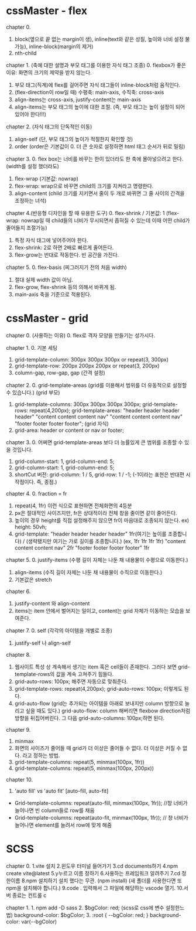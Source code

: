 # cssMaster - flex

chapter 0.
  1. block(옆으로 끝 없는 margin이 생), inline(text와 같은 성질, 높이와 너비 설정 불가능), inline-block(margin의 제거)
  2. nth-child

chapter 1. (축에 대한 설명과 부모 태그를 이용한 자식 태그 조종)
  0. flexbox가 좋은 이유: 화면의 크기의 제약을 받지 않는다.
  1. 부모 태그(직계)에 flex를 걸어주면 자식 태그들이 inline-block처럼 움직인다.
  2. (flex-direction이 row일 때) 수평축: main-axis, 수직축: cross-axis
  3. align-items는 cross-axis, justify-content는 main-axis
  4. align-items는 부모 태그의 높이에 대한 조절. (즉, 부모 태그는 높이 설정이 되어 있어야 한다!!!)

chapter 2. (자식 태그의 단독적인 이동)
  1. align-self (단, 부모 태그의 높이가 적절한지 확인할 것)
  2. order (order은 기본값이 0. 더 큰 숫자로 설정하면 html 태그 순서가 뒤로 밀림)

chapter 3.
  0. flex box는 너비를 바꾸는 한이 있더라도 한 축에 몰아넣으려고 한다.(width를 설정 했더라도)
  1. flex-wrap (기본값: nowrap)
  2. flex-wrap: wrap으로 바꾸면 child의 크기를 지켜라고 명령한다.
  3. align-content (child 크기를 지키면서 줄이 두 개로 바뀌면 그 줄 사이의 간격을 조정하는 녀석)

chapter 4.(반응형 디자인을 할 때 유용한 도구)
  0. flex-shrink / 기본값: 1 (flex-wrap: nowrap일 때 child들의 너비가 무시되면서 좁혀질 수 있는데 이때 어떤 child가 줄어들지 조절가능)
  1. 특정 자식 태그에 넣어주어야 한다.
  2. flex-shrink: 2로 하면 2배로 빠르게 줄어든다.
  3. flex-grow는 반대로 작동한다. 빈 공간을 가진다.

chapter 5.
  0. flex-basis (찌그러지기 전의 처음 width)
  1. 절대 실제 width 값이 아님.
  2. flex-grow, flex-shrink 등의 의해서 바뀌게 됨.
  3. main-axis 축을 기준으로 적용된다.


# cssMaster - grid

chapter 0. (사용하는 이유)
  0. flex로 격자 모양을 만들기는 성가시다.

chapter 1.
  0. 기본 세팅
  1. grid-template-column: 300px 300px 300px or repeat(3, 300px)
  2. grid-template-row: 200px 200px 200px or repeat(3, 200px)
  3. column-gap, row-gap, gap (간격 설정)

chapter 2.
  0. grid-template-areas (grid를 이용해서 범위를 더 유동적으로 설정할 수 있습니다.)
  (grid 부모)
  1. grid-template-columns: 300px 300px 300px 300px;
     grid-template-rows: repeat(4,200px);
     grid-template-areas:
        "header header header header"
        "content content content nav"
        "content content content nav"
        "footer footer footer footer";
  (grid 자식)
  2. grid-area: header or content or nav or footer;

chapter 3.
  0. 어쩌면 grid-template-areas 보다 더 능률있게 큰 범위를 조종할 수 있을 것입니다.
  1. grid-column-start: 1, grid-column-end: 5;
  2. grid-column-start: 1, grid-column-end: 5;
  3. shortCut 버전: grid-column: 1 / 5, grid-row: 1 / -1; (-1이라는 표현은 반대편 시작점이다. 즉, 종점.)

chapter 4.
  0. fraction = fr
  1. repeat(4, 1fr) 이런 식으로 표현하면 전체화면의 4등분
  2. px은 절대적인 사이즈지만, fr은 상대적이라 전체 창을 줄이면 같이 줄어든다.
  3. 높이의 경우 height를 직접 설정해주지 않으면 fr이 마음대로 조종되지 않는다. ex) height: 50vh;
  4. grid-template:
        "header header header header" 1fr(여기는 높이를 조종합니다) / (생략됐지만 여기는 가로 길이를 조종합니다.) (ex, 1fr 1fr 1fr 1fr)
        "content content content nav" 2fr
        "footer footer footer footer" 1fr
     
chapter 5.
  0. justify-items (수평 길이 자체는 나둔 채 내용물이 수평으로 이동한다.)
  1. align-items (수직 길이 자제는 나둔 채 내용물이 수직으로 이동한다.)
  2. 기본값은 stretch

chapter 6.
  1. justify-content 와 align-content
  2. items는 item 안에서 벌어지는 일이고, content는 grid 자체가 이동하는 모습을 보여준다.

chapter 7.
  0. self (각각의 아이템을 개별로 조종)
  1. justify-self 나 align-self

chapter 8.
  1. 웹사이트 특성 상 계속해서 생기는 item 혹은 cell들이 존재한다. 그러다 보면 grid-template-rows의 값을 계속 고쳐주기 힘들다.
  2. grid-auto-rows: 100px; 해주면 자동으로 맞춰준다.
  3. grid-template-rows: repeat(4,200px);
     grid-auto-rows: 100px;
     이렇게도 된다.
  4. grid-auto-flow (grid는 추가되는 아이템을 아래로 보내지만 column 방향으로 늘리고 싶을 때도 있다.)
     grid-auto-flow: column 해버리면 flexbow direction처럼 방향을 뒤집어버린다.
     그 다음 grid-auto-columns: 100px;하면 된다.

chapter 9.
  1. minmax
  2. 화면의 사이즈가 줄어들 때 grid가 더 이상은 줄어들 수 없다. 더 이상은 커질 수 없다. 라고 정하는 방법.
  3. grid-template-columns: repeat(5, minmax(100px, 1fr))
  4. grid-template-columns: repeat(5, minmax(100px, 200px))

chapter 10.
  1. 'auto fill' vs 'auto fit'
    [auto-fill, auto-fit]
  - Grid-template-columns: repeat(auto-fill, minmax(100px, 1fr)); //창 너비가 늘어나면 빈 column들로 row를 채움
  - Grid-template-columns: repeat(auto-fit, minmax(100px, 1fr)); // 창 너비가 늘어나면 element를 늘려서 row에 맞게 해줌


# SCSS
  chapter 0.
    1.vite 설치
    2.윈도우 터미널 들어가기
    3.cd documents하기
    4.npm create vite@latest
    5.y누르고 이름 정하기
    6.사용하는 프레임워크 알려주기
    7.cd 정한이름
    8.npm 설치하기 설치 했다는 무관. (npm install) (새 폴더를 사용한다면 또 npm을 설치해야 합니다.)
    9.code . 입력해서 그 파일에 해당하는 vscode 열기.
    10.서버 종료는 컨트롤 c
    
  chapter 1.
    1. npm add -D sass
    2. $bgColor: red; (scss로 css에 변수 설정한느 법)
       background-color: $bgColor;
    3. :root {
         --bgColor: red;
        }
        background-color: var(--bgColor)
